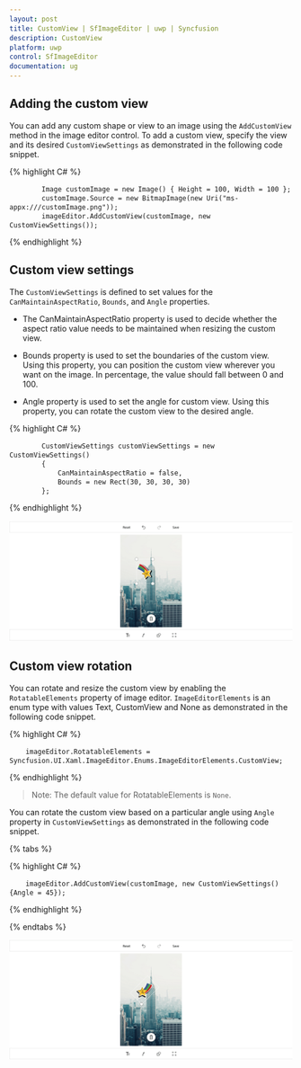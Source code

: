 ```yaml
---
layout: post
title: CustomView | SfImageEditor | uwp | Syncfusion
description: CustomView
platform: uwp
control: SfImageEditor
documentation: ug
---
```


## Adding the custom view

 You can add any custom shape or view to an image using the `AddCustomView` method in the image editor
 control. To add a custom view, specify the view and its desired `CustomViewSettings` as demonstrated in the 
 following code snippet.

{% highlight C# %}

            Image customImage = new Image() { Height = 100, Width = 100 };
            customImage.Source = new BitmapImage(new Uri("ms-appx:///customImage.png"));
            imageEditor.AddCustomView(customImage, new CustomViewSettings());

{% endhighlight %}

## Custom view settings

The `CustomViewSettings` is defined to set values for the `CanMaintainAspectRatio`, `Bounds`, and `Angle` properties.

* The CanMaintainAspectRatio property is used to decide whether the aspect ratio value needs to be maintained when resizing the custom view.

* Bounds property is used to set the boundaries of the custom view. Using this property, you can position the custom view wherever you want on the image. In percentage, the value should fall between 0 and 100.

* Angle property is used to set the angle for custom view. Using this property, you can rotate the custom view to the desired angle.

{% highlight C# %}

            CustomViewSettings customViewSettings = new CustomViewSettings()
            {
                CanMaintainAspectRatio = false,
                Bounds = new Rect(30, 30, 30, 30)
            };

{% endhighlight %}

![Adding Custom view to an image in UWP ImageEditor](CustomView_Images/CustomView_Settings.png)

## Custom view rotation

You can rotate and resize the custom view by enabling the `RotatableElements` property of image editor. `ImageEditorElements` is an enum type with values Text, CustomView and None as demonstrated in the following code snippet.

{% highlight C# %}

        imageEditor.RotatableElements = Syncfusion.UI.Xaml.ImageEditor.Enums.ImageEditorElements.CustomView;

{% endhighlight %}

>Note: The default value for RotatableElements is `None`.

You can rotate the custom view based on a particular angle using `Angle` property in `CustomViewSettings` as demonstrated in the following code snippet. 

{% tabs %}

{% highlight C# %}

        imageEditor.AddCustomView(customImage, new CustomViewSettings(){Angle = 45});    

{% endhighlight %}

{% endtabs %}

![Rotate and resize the custom view in UWP ImageEditor](CustomView_Images/CustomView_Rotation.png)